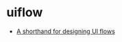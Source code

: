 # uiflow

* [A shorthand for designing UI flows](https://signalvnoise.com/posts/1926-a-shorthand-for-designing-ui-flows)




